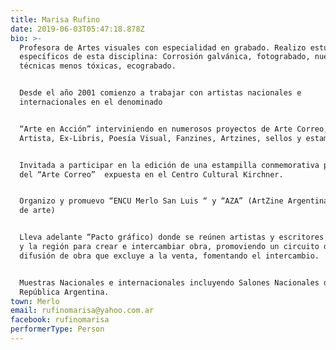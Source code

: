 ```yaml
---
title: Marisa Rufino
date: 2019-06-03T05:47:18.878Z
bio: >-
  Profesora de Artes visuales con especialidad en grabado. Realizo estudios
  específicos de esta disciplina: Corrosión galvánica, fotograbado, nuevas
  técnicas menos tóxicas, ecograbado.


  Desde el año 2001 comienzo a trabajar con artistas nacionales e
  internacionales en el denominado


  “Arte en Acción” interviniendo en numerosos proyectos de Arte Correo, Libro de
  Artista, Ex-Libris, Poesía Visual, Fanzines, Artzines, sellos y estampillas.


  Invitada a participar en la edición de una estampilla conmemorativa por el día
  del “Arte Correo”  expuesta en el Centro Cultural Kirchner.


  Organizo y promuevo “ENCU Merlo San Luis “ y “AZA” (ArtZine Argentina, Fanzine
  de arte)


  Lleva adelante “Pacto gráfico) donde se reúnen artistas y escritores de Merlo
  y la región para crear e intercambiar obra, promoviendo un circuito de
  difusión de obra que excluye a la venta, fomentando el intercambio.


  Muestras Nacionales e internacionales incluyendo Salones Nacionales de la
  República Argentina.
town: Merlo
email: rufinomarisa@yahoo.com.ar
facebook: rufinomarisa
performerType: Person
---
```


